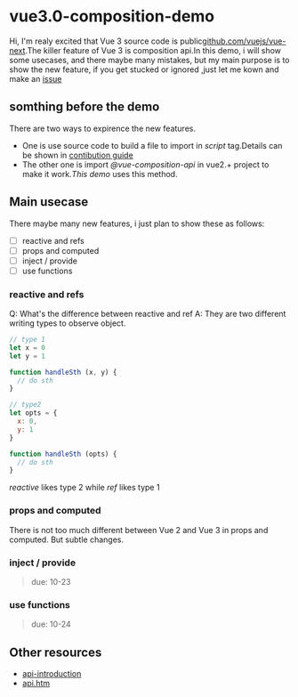 # vue3.0-composition-demo

Hi, I'm realy excited that Vue 3 source code is public[github.com/vuejs/vue-next](https://github.com/vuejs/vue-next).The killer feature of Vue 3 is composition api.In this demo, i will show some usecases, and there maybe many mistakes, but my main purpose is to show the new feature, if you get stucked or ignored ,just let me kown and make an [issue](https://github.com/horrylala/vue3.0-composition-demo/issues/new)

## somthing before the demo
There are two ways to expirence the new features.
- One is use source code to build a file to import in *script* tag.Details can be shown in [contibution guide](https://github.com/vuejs/vue-next/blob/master/.github/contributing.md#project-structure)
- The other one is import *@vue-composition-api* in vue2.+ project to make it work.*This demo* uses this method.

## Main usecase
There maybe many new features, i just plan to show these as follows:

- [ ] reactive and refs
- [ ] props and computed
- [ ] inject / provide
- [ ] use functions

### reactive and refs
Q: What's the difference between reactive and ref
A: They are two different writing types to observe object.

```javascript
// type 1
let x = 0
let y = 1

function handleSth (x, y) {
  // do sth
}

// type2
let opts = {
  x: 0,
  y: 1
}

function handleSth (opts) {
  // do sth
}
```

*reactive* likes type 2 while *ref* likes type 1

### props and computed
There is  not too much different between Vue 2 and Vue 3 in props and computed.
But subtle changes.

### inject / provide
> due: 10-23

### use functions
> due: 10-24

## Other resources
- [api-introduction](https://vue-composition-api-rfc.netlify.com/#api-introduction)
- [api.htm](https://vue-composition-api-rfc.netlify.com/api.html#setup)
